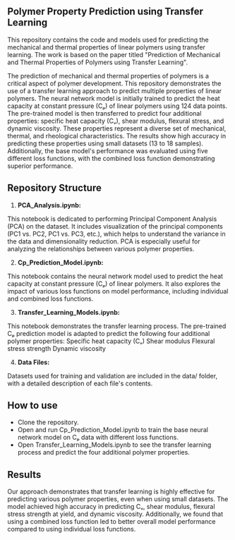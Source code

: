 ## Polymer Property Prediction using Transfer Learning



This repository contains the code and models used for predicting the mechanical and thermal properties of linear polymers using transfer learning. The work is based on the paper titled "Prediction of Mechanical and Thermal Properties of Polymers using Transfer Learning".

The prediction of mechanical and thermal properties of polymers is a critical aspect of polymer development. This repository demonstrates the use of a transfer learning approach to predict multiple properties of linear polymers. The neural network model is initially trained to predict the heat capacity at constant pressure (Cₚ) of linear polymers using 124 data points. The pre-trained model is then transferred to predict four additional properties: specific heat capacity (Cᵥ), shear modulus, flexural stress, and dynamic viscosity. These properties represent a diverse set of mechanical, thermal, and rheological characteristics. The results show high accuracy in predicting these properties using small datasets (13 to 18 samples). Additionally, the base model's performance was evaluated using five different loss functions, with the combined loss function demonstrating superior performance.

## Repository Structure

1. **PCA_Analysis.ipynb:**

   
This notebook is dedicated to performing Principal Component Analysis (PCA) on the dataset. It includes visualization of the principal components (PC1 vs. PC2, PC1 vs. PC3, etc.), which helps to understand the variance in the data and dimensionality reduction. PCA is especially useful for analyzing the relationships between various polymer properties.


2. **Cp_Prediction_Model.ipynb:**
   
This notebook contains the neural network model used to predict the heat capacity at constant pressure (Cₚ) of linear polymers. It also explores the impact of various loss functions on model performance, including individual and combined loss functions.

3. **Transfer_Learning_Models.ipynb:**

   
This notebook demonstrates the transfer learning process. The pre-trained Cₚ prediction model is adapted to predict the following four additional polymer properties:
Specific heat capacity (Cᵥ)
Shear modulus
Flexural stress strength 
Dynamic viscosity

4. **Data Files:**

   
Datasets used for training and validation are included in the data/ folder, with a detailed description of each file's contents.


## How to use
- Clone the repository.
- Open and run Cp_Prediction_Model.ipynb to train the base neural network model on Cₚ data with different loss functions.
- Open Transfer_Learning_Models.ipynb to see the transfer learning process and predict the four additional polymer properties.

## Results

Our approach demonstrates that transfer learning is highly effective for predicting various polymer properties, even when using small datasets. The model achieved high accuracy in predicting Cᵥ, shear modulus, flexural stress strength at yield, and dynamic viscosity. Additionally, we found that using a combined loss function led to better overall model performance compared to using individual loss functions.
